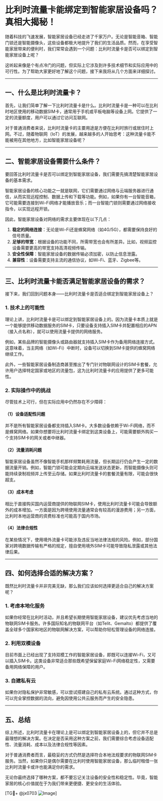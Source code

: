 # 比利时流量卡能绑定到智能家居设备吗？真相大揭秘！

随着科技的飞速发展，智能家居设备已经走进了千家万户。无论是智能音箱、智能门锁还是智能摄像头，这些设备都极大地提升了我们的生活品质。然而，在享受智能家居带来的便利时，我们常常会遇到一个问题：比利时流量卡是否可以绑定到智能家居设备上呢？

这听起来像是个有点冷门的问题，但实际上它涉及到许多技术细节和实际应用中的可行性。为了帮助大家更好地了解这个问题，接下来我将从几个方面来详细探讨。

---

## 一、什么是比利时流量卡？

首先，让我们简单了解一下比利时流量卡是什么。比利时流量卡是一种可以在比利时地区使用的移动数据SIM卡，通常用于手机或平板电脑等设备上网。它提供了一定的流量额度，用户可以通过它访问互联网。

对于普通消费者来说，比利时流量卡的主要用途是方便在比利时旅行或居住时上网。不过，随着物联网（IoT）的发展，越来越多的人开始思考：这种流量卡能不能被用在其他地方，比如智能家居设备呢？

---

## 二、智能家居设备需要什么条件？

要回答比利时流量卡是否可以绑定到智能家居设备，我们需要先搞清楚智能家居设备的基本需求。

智能家居设备的核心功能之一就是联网，它们需要通过网络与云端服务器进行通信，从而实现远程控制、数据上传和下载等功能。例如，如果你有一台智能音箱，它可能需要连接到Wi-Fi网络才能播放音乐；而一台智能门锁则需要通过网络接收指令，以实现远程开锁。

因此，智能家居设备对网络的需求主要体现在以下几点：

1. **稳定的网络连接**：无论是Wi-Fi还是蜂窝网络（如4G/5G），都需要保持良好的信号质量。
2. **足够的带宽**：根据设备的功能不同，所需带宽也会有所差异。比如，视频监控设备需要更高的带宽支持高清视频传输。
3. **安全性保障**：智能家居设备的数据传输必须加密，以防止信息泄露。
4. **兼容性**：设备需要支持主流的通信协议，如Wi-Fi、蓝牙、Zigbee等。

---

## 三、比利时流量卡能否满足智能家居设备的需求？

接下来，我们回到问题本身——比利时流量卡是否适合绑定到智能家居设备上？

### 1. 技术上的可能性

理论上讲，比利时流量卡是可以绑定到智能家居设备上的。因为流量卡本质上就是一个能够提供移动数据服务的SIM卡，只要设备支持插入SIM卡并配置相应的APN（接入点名称），就可以使用流量卡提供的网络服务。

例如，某些品牌的智能摄像头或路由器就支持插入SIM卡作为备用网络连接方式。这意味着，当主网络（如Wi-Fi）中断时，设备可以切换到SIM卡提供的蜂窝网络继续工作。

此外，一些智能家居设备制造商甚至推出了专门针对物联网设计的SIM卡套餐，允许用户选择特定国家或地区的流量包，这为比利时流量卡的应用提供了更多可能性。

### 2. 实际操作中的挑战

尽管技术上可行，但在实际应用中仍然存在不少障碍：

#### （1）设备适配性问题
并不是所有智能家居设备都支持插入SIM卡。大多数设备依赖于Wi-Fi网络，而不是蜂窝网络。如果你想要将比利时流量卡绑定到这类设备上，可能需要额外购买一个支持SIM卡的网关或者中继器。

#### （2）流量消耗问题
智能家居设备虽然不像智能手机那样频繁耗用流量，但长期运行仍会产生一定的数据流量开销。例如，智能门锁可能会定期向云端发送状态更新，而智能摄像头则可能持续录制视频并上传至云存储。如果比利时流量卡的套餐流量有限，可能会很快超支。

#### （3）成本考虑
相比于直接购买国内运营商提供的物联网SIM卡，使用比利时流量卡可能会导致额外的成本增加。一方面是因为跨境使用流量通常会有较高的漫游费用；另一方面，比利时本地运营商的资费标准也可能高于国内市场。

#### （4）法律合规性
在某些情况下，使用境外流量卡可能涉及违反当地法律法规的风险。例如，部分国家对跨境数据传输有严格的规定，擅自使用境外SIM卡可能导致隐私泄露或其他法律后果。

---

## 四、如何选择合适的解决方案？

既然比利时流量卡并非完美无缺，那么我们应该如何选择更适合自己的解决方案呢？

### 1. 考虑本地化服务
如果你经常在比利时活动，并且希望长期使用智能家居设备，建议优先考虑当地的物联网SIM卡服务。许多国际知名的物联网平台（如Telit、Gemalto）都提供了覆盖全球多个国家和地区的物联网解决方案，可以帮助你轻松管理设备的网络连接。

### 2. 利用双模设备
目前市面上已经出现了支持双模工作的智能家居设备，即既可以连接Wi-Fi，又可以插入SIM卡。这类设备非常适合那些既希望保留家庭Wi-Fi网络稳定性，又需要备用网络保障的用户。

### 3. 自建私有云
如果你对隐私保护非常敏感，可以尝试搭建自己的私有云系统。通过这种方式，你可以完全掌控数据的流向，避免因使用公共云服务而产生的安全隐患。

---

## 五、总结

综上所述，比利时流量卡在理论上是可以绑定到智能家居设备上的，但它并不总是最理想的解决方案。在决定是否采用这种方案之前，我们需要综合考虑设备适配性、流量消耗、成本以及法律合规性等因素。

对于普通消费者而言，最稳妥的方式仍然是选择符合本地法规要求的物联网SIM卡服务。当然，如果你只是偶尔需要在比利时使用智能家居设备，那么临时租借一张比利时流量卡或许也能满足你的需求。

无论你最终选择了哪种方案，都不要忘记关注设备的安全性和稳定性。毕竟，智能家居的核心价值就在于为我们带来更便捷、更安全的生活体验。

[TG💪+ @jx0703 ![Image](https://github.com/user-attachments/assets/dbca1d08-cadb-493c-b0ec-ad6f7a83f270)]